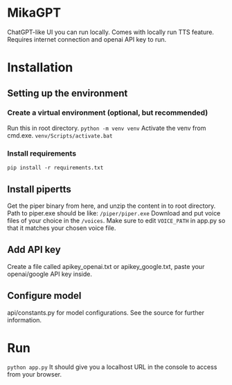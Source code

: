 # MikaGPT
ChatGPT-like UI you can run locally. Comes with locally run TTS feature. Requires internet connection and openai API key to run. 
# Installation
## Setting up the environment
### Create a virtual environment (optional, but recommended)
Run this in root directory.
`python -m venv venv`
Activate the venv from cmd.exe.
`venv/Scripts/activate.bat`
### Install requirements
`pip install -r requirements.txt`
## Install pipertts
Get the piper binary from here, and unzip the content in to root directory. Path to piper.exe should be like:
`/piper/piper.exe`
Download and put voice files of your choice in the `/voices`. Make sure to edit `VOICE_PATH` in app.py so that it matches your chosen voice file. 
## Add API key
Create a file called apikey_openai.txt or apikey_google.txt, paste your openai/google API key inside.
## Configure model
api/constants.py for model configurations. See the source for further information.
# Run
`python app.py`
It should give you a localhost URL in the console to access from your browser.
